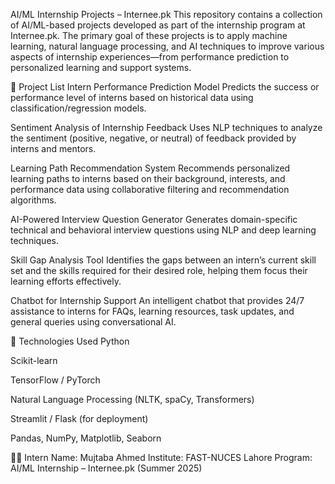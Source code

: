 AI/ML Internship Projects – Internee.pk
This repository contains a collection of AI/ML-based projects developed as part of the internship program at Internee.pk. The primary goal of these projects is to apply machine learning, natural language processing, and AI techniques to improve various aspects of internship experiences—from performance prediction to personalized learning and support systems.

📁 Project List
Intern Performance Prediction Model
Predicts the success or performance level of interns based on historical data using classification/regression models.

Sentiment Analysis of Internship Feedback
Uses NLP techniques to analyze the sentiment (positive, negative, or neutral) of feedback provided by interns and mentors.

Learning Path Recommendation System
Recommends personalized learning paths to interns based on their background, interests, and performance data using collaborative filtering and recommendation algorithms.

AI-Powered Interview Question Generator
Generates domain-specific technical and behavioral interview questions using NLP and deep learning techniques.

Skill Gap Analysis Tool
Identifies the gaps between an intern’s current skill set and the skills required for their desired role, helping them focus their learning efforts effectively.

Chatbot for Internship Support
An intelligent chatbot that provides 24/7 assistance to interns for FAQs, learning resources, task updates, and general queries using conversational AI.

🔧 Technologies Used
Python

Scikit-learn

TensorFlow / PyTorch

Natural Language Processing (NLTK, spaCy, Transformers)

Streamlit / Flask (for deployment)

Pandas, NumPy, Matplotlib, Seaborn

👨‍💻 Intern
Name: Mujtaba Ahmed
Institute: FAST-NUCES Lahore
Program: AI/ML Internship – Internee.pk (Summer 2025)


